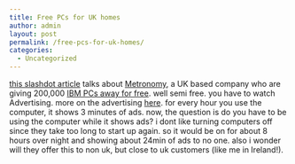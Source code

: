 ```yaml
---
title: Free PCs for UK homes
author: admin
layout: post
permalink: /free-pcs-for-uk-homes/
categories:
  - Uncategorized
---
```

[this slashdot article][1] talks about [Metronomy][2], a UK based company who are giving 200,000 [IBM PCs away for free][3]. well semi free. you have to watch Advertising. more on the advertising [here][4]. for every hour you use the computer, it shows 3 minutes of ads. now, the question is do you have to be using the computer while it shows ads? i dont like turning computers off since they take too long to start up again. so it would be on for about 8 hours over night and showing about 24min of ads to no one. also i wonder will they offer this to non uk, but close to uk customers (like me in Ireland!).

 [1]: http://slashdot.org/article.pl?sid=03/12/15/001249&mode=nested&tid=136&tid=137&tid=187
 [2]: http://www.metronomy.co.uk/
 [3]: http://www.scotlandonsunday.com/business.cfm?id=1370012003
 [4]: http://www.advertising-uk.co.uk/adv_news.taf?_function=detail&_record=175615